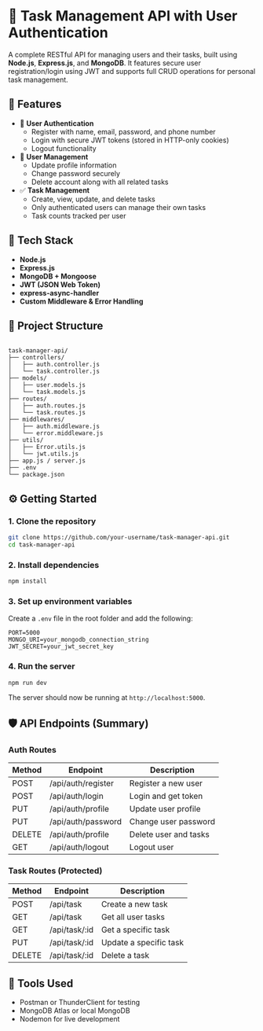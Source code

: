 # 📝 Task Management API with User Authentication

A complete RESTful API for managing users and their tasks, built using **Node.js**, **Express.js**, and **MongoDB**. It features secure user registration/login using JWT and supports full CRUD operations for personal task management.

## 🚀 Features

- 🔐 **User Authentication**
  - Register with name, email, password, and phone number
  - Login with secure JWT tokens (stored in HTTP-only cookies)
  - Logout functionality
- 👤 **User Management**
  - Update profile information
  - Change password securely
  - Delete account along with all related tasks
- ✅ **Task Management**
  - Create, view, update, and delete tasks
  - Only authenticated users can manage their own tasks
  - Task counts tracked per user

## 🧰 Tech Stack

- **Node.js**
- **Express.js**
- **MongoDB + Mongoose**
- **JWT (JSON Web Token)**
- **express-async-handler**
- **Custom Middleware & Error Handling**

## 📁 Project Structure

```

task-manager-api/
├── controllers/
│   ├── auth.controller.js
│   └── task.controller.js
├── models/
│   ├── user.models.js
│   └── task.models.js
├── routes/
│   ├── auth.routes.js
│   └── task.routes.js
├── middlewares/
│   ├── auth.middleware.js
│   └── error.middleware.js
├── utils/
│   ├── Error.utils.js
│   └── jwt.utils.js
├── app.js / server.js
├── .env
└── package.json

````

## ⚙️ Getting Started

### 1. Clone the repository

```bash
git clone https://github.com/your-username/task-manager-api.git
cd task-manager-api
````

### 2. Install dependencies

```bash
npm install
```

### 3. Set up environment variables

Create a `.env` file in the root folder and add the following:

```env
PORT=5000
MONGO_URI=your_mongodb_connection_string
JWT_SECRET=your_jwt_secret_key
```

### 4. Run the server

```bash
npm run dev
```

The server should now be running at `http://localhost:5000`.

## 🛡️ API Endpoints (Summary)

### Auth Routes

| Method | Endpoint           | Description           |
| ------ | ------------------ | --------------------- |
| POST   | /api/auth/register | Register a new user   |
| POST   | /api/auth/login    | Login and get token   |
| PUT    | /api/auth/profile  | Update user profile   |
| PUT    | /api/auth/password | Change user password  |
| DELETE | /api/auth/profile  | Delete user and tasks |
| GET    | /api/auth/logout   | Logout user           |

### Task Routes (Protected)

| Method | Endpoint       | Description            |
| ------ | -------------- | ---------------------- |
| POST   | /api/task      | Create a new task      |
| GET    | /api/task      | Get all user tasks     |
| GET    | /api/task/\:id | Get a specific task    |
| PUT    | /api/task/\:id | Update a specific task |
| DELETE | /api/task/\:id | Delete a task          |

## 🧪 Tools Used

* Postman or ThunderClient for testing
* MongoDB Atlas or local MongoDB
* Nodemon for live development


